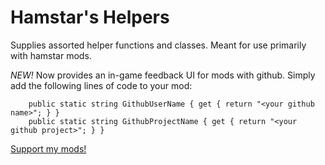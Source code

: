 # Hamstar's Helpers

Supplies assorted helper functions and classes. Meant for use primarily with hamstar mods.

*NEW!* Now provides an in-game feedback UI for mods with github. Simply add the following lines of code to your mod:

```
    public static string GithubUserName { get { return "<your github name>"; } }
    public static string GithubProjectName { get { return "<your github project>"; } }
```

[Support my mods!](https://www.patreon.com/hamstar0)
